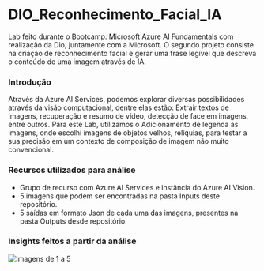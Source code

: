 # DIO_Reconhecimento_Facial_IA
Lab feito durante o Bootcamp: Microsoft Azure AI Fundamentals com realização da Dio, juntamente com a Microsoft. O segundo projeto consiste na criação de reconhecimento facial e  gerar uma frase legível que descreva o conteúdo de uma imagem através de IA.

### Introdução
Através da Azure AI Services, podemos explorar diversas possibilidades através da visão computacional, dentre elas estão: Extrair textos de imagens, recuperação e resumo de vídeo, detecção de face em imagens, entre outros.
Para este Lab, utilizamos o Adicionamento de legenda as imagens, onde escolhi imagens de objetos velhos, relíquias, para testar a sua precisão em um contexto de composição de imagem não muito convencional.

### Recursos utilizados para análise
- Grupo de recurso com Azure AI Services e instância do Azure AI Vision.
- 5 imagens que podem ser encontradas na pasta Inputs deste repositório.
- 5 saídas em formato Json de cada uma das imagens, presentes na pasta Outputs desde repositório.

### Insights feitos a partir da análise

![imagens de 1 a 5](https://evertonaraujo.pro/wp-content/uploads/2024/02/reliquias.jpg)
